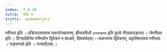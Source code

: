 ```yaml
---
index:  7.4.30
sutra:  यङि च
vritti:  padamanjari
---
```


घ्नीभाव इति । प्रक्रियालाघवाय घकारोच्चारणम्, ह्रीभावविधौ `अभ्यासाच्च` इति कुत्वे गौरवप्रसङ्गात् । जेघ्नीयत इति । दिग्यादेशेनेव घ्नीभावेन द्विर्वचनं न बाध्यते, विषयभेदात्---यङन्तस्य द्विर्वचनम्, प्रकृतिमात्रस्य घ्नीभावः । जङ्घन्यते इति । गत्यर्थोऽयम् ।
